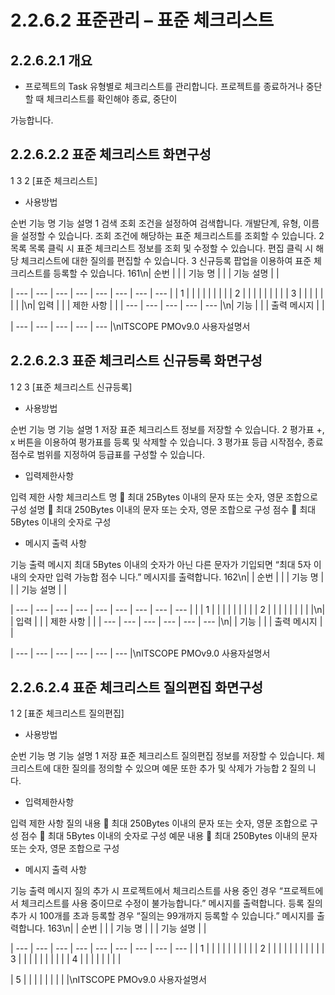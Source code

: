# 2.2.6.2 표준관리 – 표준 체크리스트



## 2.2.6.2.1 개요

- 프로젝트의 Task 유형별로 체크리스트를 관리합니다. 프로젝트를 종료하거나 중단할 때 체크리스트를 확인해야 종료, 중단이

가능합니다.

## 2.2.6.2.2 표준 체크리스트 화면구성

1
3
2
[표준 체크리스트]

- 사용방법

순번 기능 명 기능 설명
1 검색 조회 조건을 설정하여 검색합니다. 개발단계, 유형, 이름을 설정할 수 있습니다.
조회 조건에 해당하는 표준 체크리스트를 조회할 수 있습니다.
2 목록 목록 클릭 시 표준 체크리스트 정보를 조회 및 수정할 수 있습니다.
편집 클릭 시 해당 체크리스트에 대한 질의를 편집할 수 있습니다.
3 신규등록 팝업을 이용하여 표준 체크리스트를 등록할 수 있습니다.
161\n| 순번 |  |  | 기능 명 |  |  | 기능 설명 |  |

| --- | --- | --- | --- | --- | --- | --- | --- |
| 1 |  |  |  |  |  |  |  |
| 2 |  |  |  |  |  |  |  |
| 3 |  |  |  |  |  |  |  |\n| 입력 |  |  | 제한 사항 |  |
| --- | --- | --- | --- | --- |\n| 기능 |  |  | 출력 메시지 |  |

| --- | --- | --- | --- | --- |\nITSCOPE PMOv9.0 사용자설명서

## 2.2.6.2.3 표준 체크리스트 신규등록 화면구성

1
2
3
[표준 체크리스트 신규등록]

- 사용방법

순번 기능 명 기능 설명
1 저장 표준 체크리스트 정보를 저장할 수 있습니다.
2 평가표 +, x 버튼을 이용하여 평가표를 등록 및 삭제할 수 있습니다.
3 평가표 등급 시작점수, 종료점수로 범위를 지정하여 등급표를 구성할 수 있습니다.

- 입력제한사항

입력 제한 사항
체크리스트 명  최대 25Bytes 이내의 문자 또는 숫자, 영문 조합으로 구성
설명  최대 250Bytes 이내의 문자 또는 숫자, 영문 조합으로 구성
점수  최대 5Bytes 이내의 숫자로 구성

- 메시지 출력 사항

기능 출력 메시지
최대 5Bytes 이내의 숫자가 아닌 다른 문자가 기입되면 “최대 5자 이내의 숫자만 입력 가능합
점수
니다.” 메시지를 출력합니다.
162\n|  | 순번 |  |  | 기능 명 |  |  | 기능 설명 |  |

| --- | --- | --- | --- | --- | --- | --- | --- | --- |
|  | 1 |  |  |  |  |  |  |  |
| 2 |  |  |  |  |  |  |  |  |\n|  | 입력 |  |  | 제한 사항 |  |
| --- | --- | --- | --- | --- | --- |\n|  | 기능 |  |  | 출력 메시지 |  |

| --- | --- | --- | --- | --- | --- |\nITSCOPE PMOv9.0 사용자설명서

## 2.2.6.2.4 표준 체크리스트 질의편집 화면구성

1
2
[표준 체크리스트 질의편집]

- 사용방법

순번 기능 명 기능 설명
1 저장 표준 체크리스트 질의편집 정보를 저장할 수 있습니다.
체크리스트에 대한 질의를 정의할 수 있으며 예문 또한 추가 및 삭제가 가능합
2 질의
니다.

- 입력제한사항

입력 제한 사항
질의 내용  최대 250Bytes 이내의 문자 또는 숫자, 영문 조합으로 구성
점수  최대 5Bytes 이내의 숫자로 구성
예문 내용  최대 250Bytes 이내의 문자 또는 숫자, 영문 조합으로 구성

- 메시지 출력 사항

기능 출력 메시지
질의 추가 시 프로젝트에서 체크리스트를 사용 중인 경우 “프로젝트에서 체크리스트를 사용
중이므로 수정이 불가능합니다.” 메시지를 출력합니다.
등록
질의 추가 시 100개를 초과 등록할 경우 “질의는 99개까지 등록할 수 있습니다.” 메시지를 출
력합니다.
163\n|  | 순번 |  |  | 기능 명 |  |  | 기능 설명 |  |

| --- | --- | --- | --- | --- | --- | --- | --- | --- |
| 1 |  |  |  |  |  |  |  |  |
| 2 |  |  |  |  |  |  |  |  |
|  | 3 |  |  |  |  |  |  |  |
|  | 4 |  |  |  |  |  |  |  |

| 5 |  |  |  |  |  |  |  |  |\nITSCOPE PMOv9.0 사용자설명서
